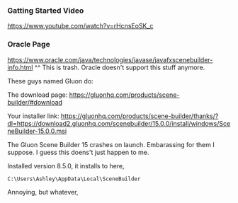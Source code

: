 ### Gatting Started Video
https://www.youtube.com/watch?v=rHcnsEoSK_c

### Oracle Page
https://www.oracle.com/java/technologies/javase/javafxscenebuilder-info.html
^^ This is trash. Oracle doesn't support this stuff anymore. 

These guys named Gluon do:

The download page: 
https://gluonhq.com/products/scene-builder/#download

Your installer link: 
https://gluonhq.com/products/scene-builder/thanks/?dl=https://download2.gluonhq.com/scenebuilder/15.0.0/install/windows/SceneBuilder-15.0.0.msi

The Gluon Scene Builder 15 crashes on launch. Embarassing for them I suppose. 
I guess this doens't just happen to me. 

Installed version 8.5.0, it installs to here, 

```
C:\Users\Ashley\AppData\Local\SceneBuilder
```

Annoying, but whatever, 

